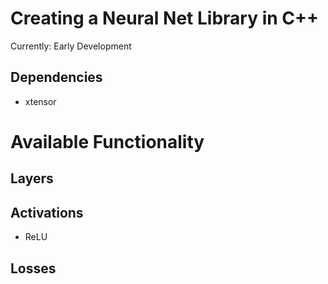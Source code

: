 # Creating a Neural Net Library in C++

Currently: Early Development

## Dependencies
- xtensor

# Available Functionality 
## Layers 

## Activations 
- ReLU 

## Losses
